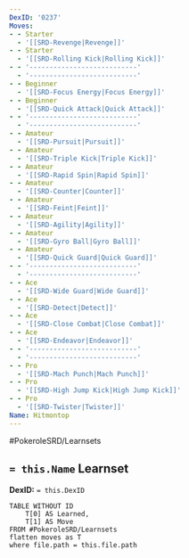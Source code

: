 ```yaml
---
DexID: '0237'
Moves:
- - Starter
  - '[[SRD-Revenge|Revenge]]'
- - Starter
  - '[[SRD-Rolling Kick|Rolling Kick]]'
- - '---------------------------'
  - '---------------------------'
- - Beginner
  - '[[SRD-Focus Energy|Focus Energy]]'
- - Beginner
  - '[[SRD-Quick Attack|Quick Attack]]'
- - '---------------------------'
  - '---------------------------'
- - Amateur
  - '[[SRD-Pursuit|Pursuit]]'
- - Amateur
  - '[[SRD-Triple Kick|Triple Kick]]'
- - Amateur
  - '[[SRD-Rapid Spin|Rapid Spin]]'
- - Amateur
  - '[[SRD-Counter|Counter]]'
- - Amateur
  - '[[SRD-Feint|Feint]]'
- - Amateur
  - '[[SRD-Agility|Agility]]'
- - Amateur
  - '[[SRD-Gyro Ball|Gyro Ball]]'
- - Amateur
  - '[[SRD-Quick Guard|Quick Guard]]'
- - '---------------------------'
  - '---------------------------'
- - Ace
  - '[[SRD-Wide Guard|Wide Guard]]'
- - Ace
  - '[[SRD-Detect|Detect]]'
- - Ace
  - '[[SRD-Close Combat|Close Combat]]'
- - Ace
  - '[[SRD-Endeavor|Endeavor]]'
- - '---------------------------'
  - '---------------------------'
- - Pro
  - '[[SRD-Mach Punch|Mach Punch]]'
- - Pro
  - '[[SRD-High Jump Kick|High Jump Kick]]'
- - Pro
  - '[[SRD-Twister|Twister]]'
Name: Hitmontop
---
```


#PokeroleSRD/Learnsets

## `= this.Name` Learnset

**DexID:** `= this.DexID`

```dataview
TABLE WITHOUT ID
    T[0] AS Learned,
    T[1] AS Move
FROM #PokeroleSRD/Learnsets
flatten moves as T
where file.path = this.file.path
```
